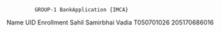              GROUP-1 BankApplication {IMCA}

Name                       UID             Enrollment
Sahil Samirbhai Vadia    T050701026       205170686016  